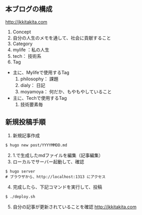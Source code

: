 ## 本ブログの構成

http://jkkitakita.com

1. Concept
  1. 自分の人生のメモを通して、社会に貢献すること
2. Category
  1. mylife ：私の人生
  2. tech： 技術系
3. Tag
  - 主に、Mylifeで使用するTag
    1. philosophy： 課題
    2. dialy： 日記
    3. moyamoya： 何だか、もやもやしていること
  - 主に、Techで使用するTag
    1. 技術要素毎

## 新規投稿手順

1. 新規記事作成
```
$ hugo new post/YYYYMMDD.md
```
2. 1.で生成したmdファイルを編集（記事編集）
3. ローカルでサーバー起動して、確認
```
$ hugo server
# ブラウザから、http://localhost:1313 にアクセス
```
4. 完成したら、下記コマンドを実行して、投稿
```
$ ./deploy.sh
```
5. 自分の記事が更新されていることを確認
http://jkkitakita.com
